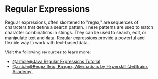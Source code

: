 # Regular Expressions

Regular expressions, often shortened to "regex," are sequences of characters that define a search pattern. These patterns are used to match character combinations in strings. They can be used to search, edit, or manipulate text and data. Regular expressions provide a powerful and flexible way to work with text-based data.

Visit the following resources to learn more:

- [@article@Java Regular Expressions Tutorial](https://jenkov.com/tutorials/java-regex/index.html)
- [@article@Regex Sets, Ranges, Alternations by Hyperskill (JetBrains Academy)](https://hyperskill.org/learn/step/3674)
